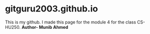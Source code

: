 # gitguru2003.github.io
This is my github. I made this page for the module 4 for the class CS-HU250.
**Author- Munib Ahmed**
